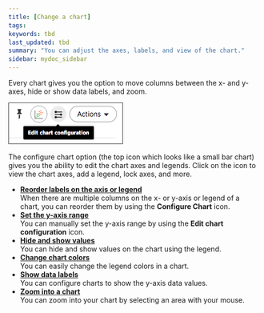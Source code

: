 ```yaml
---
title: [Change a chart]
tags:
keywords: tbd
last_updated: tbd
summary: "You can adjust the axes, labels, and view of the chart."
sidebar: mydoc_sidebar
---
```

Every chart gives you the option to move columns between the x- and y-axes, hide or show data labels, and zoom.

 ![](/pages/images/configure_chart_icons.png "Configure chart icons")

The configure chart option (the top icon which looks like a small bar chart) gives you the ability to edit the chart axes and legends. Click on the icon to view the chart axes, add a legend, lock axes, and more.

-   **[Reorder labels on the axis or legend](/pages/end_user_guide/end_user_search/reorder_values_on_the_x_axis.html)**  
When there are multiple columns on the x- or y-axis or legend of a chart, you can reorder them by using the **Configure Chart** icon.
-   **[Set the y-axis range](/pages/end_user_guide/end_user_search/set_the_y_axis_scale.html)**  
You can manually set the y-axis range by using the **Edit chart configuration** icon.
-   **[Hide and show values](/pages/end_user_guide/end_user_search/hide_and_show_values.html)**  
You can hide and show values on the chart using the legend.
-   **[Change chart colors](/pages/end_user_guide/end_user_search/change_chart_colors.html)**  
You can easily change the legend colors in a chart.
-   **[Show data labels](/pages/end_user_guide/end_user_search/show_data_labels.html)**  
You can configure charts to show the y-axis data values.
-   **[Zoom into a chart](/pages/end_user_guide/end_user_search/zoom_into_a_chart.html)**  
You can zoom into your chart by selecting an area with your mouse.
